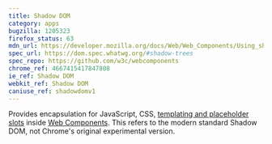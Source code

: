 ```yaml
---
title: Shadow DOM
category: apps
bugzilla: 1205323
firefox_status: 63
mdn_url: https://developer.mozilla.org/docs/Web/Web_Components/Using_shadow_DOM
spec_url: https://dom.spec.whatwg.org/#shadow-trees
spec_repo: https://github.com/w3c/webcomponents
chrome_ref: 4667415417847808
ie_ref: Shadow DOM
webkit_ref: Shadow DOM
caniuse_ref: shadowdomv1
---
```


Provides encapsulation for JavaScript, CSS, [templating and placeholder slots](https://developer.mozilla.org/docs/Web/Web_Components/Using_templates_and_slots) inside [Web Components](https://developer.mozilla.org/docs/Web/Web_Components). This refers to the modern standard Shadow DOM, not Chrome's original experimental version.
